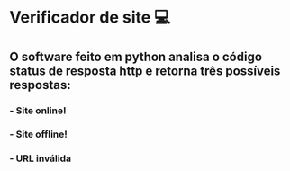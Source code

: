# Verificador de site 💻
## O software feito em python analisa o código status de resposta http e retorna três possíveis respostas:
### - Site online!
### - Site offline!
### - URL inválida
